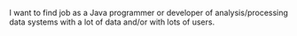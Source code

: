 I want to find job as a Java programmer or developer of analysis/processing data systems with a lot of data and/or with lots of users.
